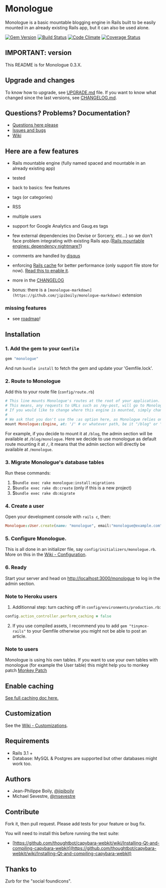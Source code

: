 # Monologue
Monologue is a basic mountable blogging engine in Rails built to be easily mounted in an already existing Rails app, but it can also be used alone.

[![Gem Version](https://badge.fury.io/rb/monologue.png)](http://badge.fury.io/rb/monologue)
[![Build Status](https://secure.travis-ci.org/jipiboily/monologue.png)](http://travis-ci.org/jipiboily/monologue)
[![Code Climate](https://codeclimate.com/github/jipiboily/monologue.png)](https://codeclimate.com/github/jipiboily/monologue)
[![Coverage Status](https://coveralls.io/repos/jipiboily/monologue/badge.png?branch=master)](https://coveralls.io/r/jipiboily/monologue?branch=master)

## IMPORTANT: version

This README is for Monologue 0.3.X.

## Upgrade and changes

To know how to upgrade, see [UPGRADE.md](https://github.com/jipiboily/monologue/blob/master/UPGRADE.md) file. If you want to know what changed since the last versions, see [CHANGELOG.md](https://github.com/jipiboily/monologue/blob/master/CHANGELOG.md).

## Questions? Problems? Documentation?

- [Questions here please](http://groups.google.com/forum/#!forum/monologue-rb)
- [Issues and bugs](http://github.com/jipiboily/monologue/issues)
- [Wiki](https://github.com/jipiboily/monologue/wiki/_pages)

## Here are a few features
- Rails mountable engine (fully named spaced and mountable in an already existing app)
- tested
- back to basics: few features
- tags (or categories)
- RSS
- multiple users
- support for Google Analytics and Gaug.es tags
- few external dependencies (no Devise or Sorcery, etc…) so we don't face problem integrating with existing Rails app.([Rails mountable engines: dependency nightmare?](http://jipiboily.com/2012/rails-mountable-engines-dependency-nightmare))
- comments are handled by [disqus](http://disqus.com/)
- enforcing [Rails cache](http://edgeguides.rubyonrails.org/caching_with_rails.html) for better performance (only support file store for now). [Read this to enable it](https://github.com/jipiboily/monologue/wiki/Configure-Monologue's-cache).
- more in the [CHANGELOG](https://github.com/jipiboily/monologue/blob/master/CHANGELOG.md)

- bonus: there is a `[monologue-markdown](https://github.com/jipiboily/monologue-markdown)` extension

### missing features
- see [roadmap](https://github.com/jipiboily/monologue/wiki/Roadmap)!


## Installation
### 1. Add the gem to your `Gemfile`
```ruby
gem "monologue"
```
And run `bundle install` to fetch the gem and update your 'Gemfile.lock'.

### 2. Route to Monologue

Add this to your route file (`config/route.rb`)
```ruby
# This line mounts Monologue's routes at the root of your application.
# This means, any requests to URLs such as /my-post, will go to Monologue::PostsController.
# If you would like to change where this engine is mounted, simply change the :at option to something different.
#
# We ask that you don't use the :as option here, as Monologue relies on it being the default of "monologue"
mount Monologue::Engine, at: '/' # or whatever path, be it "/blog" or "/monologue"
```
For example, if you decide to mount it at  `/blog`, the admin section will be available at `/blog/monologue`.
Here we decide to use monologue as default route mounting it at `/`, it means that the admin section will directly
be available at `/monologue`.

### 3. Migrate Monologue's database tables
Run these commands:

1. $`bundle exec rake monologue:install:migrations`
2. $`bundle exec rake db:create` (only if this is a new project)
3. $`bundle exec rake db:migrate`


### 4. Create a user
Open your development console with `rails c`, then:
```ruby
Monologue::User.create(name: "monologue", email:"monologue@example.com", password:"my-password", password_confirmation: "my-password")
```

### 5. Configure Monologue.
This is all done in an initializer file, say `config/initializers/monologue.rb`. More on this in the [Wiki - Configuration](https://github.com/jipiboily/monologue/wiki/Configuration).

### 6. Ready
Start your server and head on [http://localhost:3000/monologue](http://localhost:3000/monologue) to log in the admin section.

### Note to Heroku users
1. Additionnal step: turn caching off in `config/environments/production.rb`:
```ruby
config.action_controller.perform_caching = false
```
2. If you use compiled assets, I recommend you to add `gem "tinymce-rails"` to your Gemfile otherwise you might not be able to post an article.

### Note to users
Monologue is using his own tables. If you want to use your own tables with monologue (for example the User table)
this might help you to monkey patch [Monkey Patch](https://gist.github.com/jipiboily/776d907fc932640ac59a)


## Enable caching
[See full caching doc here.](https://github.com/jipiboily/monologue/wiki/Configure-Monologue's-cache)

## Customization
See the [Wiki - Customizations](https://github.com/jipiboily/monologue/wiki/Customizations).

## Requirements
- Rails 3.1 +
- Database: MySQL & Postgres are supported but other databases might work too.

## Authors
* Jean-Philippe Boily, [@jipiboily](https://github.com/jipiboily)
* Michael Sevestre, [@msevestre](https://github.com/msevestre)

## Contribute
Fork it, then pull request. Please add tests for your feature or bug fix.

You will need to install this before running the test suite:
  - [https://github.com/thoughtbot/capybara-webkit/wiki/Installing-Qt-and-compiling-capybara-webkit](https://github.com/thoughtbot/capybara-webkit/wiki/Installing-Qt-and-compiling-capybara-webkit)

## Thanks to

Zurb for the "social foundicons".
